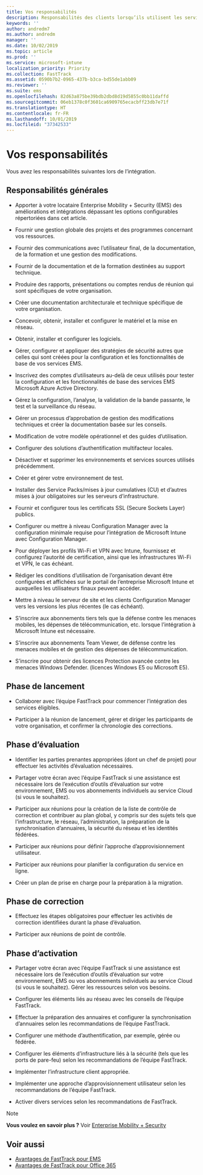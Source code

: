 ```yaml
---
title: Vos responsabilités
description: Responsabilités des clients lorsqu’ils utilisent les services Avantages du Centre FastTrack
keywords: ''
author: andredm7
ms.author: andredm
manager: ''
ms.date: 10/02/2019
ms.topic: article
ms.prod: ''
ms.service: microsoft-intune
localization_priority: Priority
ms.collection: FastTrack
ms.assetid: 0590b7b2-0965-437b-b3ca-bd55de1abb09
ms.reviewer: ''
ms.suite: ems
ms.openlocfilehash: 82d63a875be39bdb2dbd8d19d5855c0bb11daffd
ms.sourcegitcommit: 06eb1378c0f3601ca6909765ecacbff23db7e71f
ms.translationtype: HT
ms.contentlocale: fr-FR
ms.lasthandoff: 10/01/2019
ms.locfileid: "37342533"
---
```

# <a name="your-responsibilities"></a>Vos responsabilités

Vous avez les responsabilités suivantes lors de l’intégration.

## <a name="general-responsibilities"></a>Responsabilités générales

-   Apporter à votre locataire Enterprise Mobility + Security (EMS) des améliorations et intégrations dépassant les options configurables répertoriées dans cet article.

-   Fournir une gestion globale des projets et des programmes concernant vos ressources.

-   Fournir des communications avec l’utilisateur final, de la documentation, de la formation et une gestion des modifications.

-   Fournir de la documentation et de la formation destinées au support technique.

-   Produire des rapports, présentations ou comptes rendus de réunion qui sont spécifiques de votre organisation.

-   Créer une documentation architecturale et technique spécifique de votre organisation.

-   Concevoir, obtenir, installer et configurer le matériel et la mise en réseau.

-   Obtenir, installer et configurer les logiciels.

-   Gérer, configurer et appliquer des stratégies de sécurité autres que celles qui sont créées pour la configuration et les fonctionnalités de base de vos services EMS.

-   Inscrivez des comptes d’utilisateurs au-delà de ceux utilisés pour tester la configuration et les fonctionnalités de base des services EMS Microsoft Azure Active Directory.

-   Gérez la configuration, l’analyse, la validation de la bande passante, le test et la surveillance du réseau.

-   Gérer un processus d’approbation de gestion des modifications techniques et créer la documentation basée sur les conseils.

-   Modification de votre modèle opérationnel et des guides d’utilisation.

-   Configurer des solutions d’authentification multifacteur locales.

-   Désactiver et supprimer les environnements et services sources utilisés précédemment.

-   Créer et gérer votre environnement de test.

-   Installer des Service Packs/mises à jour cumulatives (CU) et d’autres mises à jour obligatoires sur les serveurs d’infrastructure.

-   Fournir et configurer tous les certificats SSL (Secure Sockets Layer) publics.

-   Configurer ou mettre à niveau Configuration Manager avec la configuration minimale requise pour l’intégration de Microsoft Intune avec Configuration Manager.

-   Pour déployer les profils Wi-Fi et VPN avec Intune, fournissez et configurez l’autorité de certification, ainsi que les infrastructures Wi-Fi et VPN, le cas échéant.

-   Rédiger les conditions d’utilisation de l’organisation devant être configurées et affichées sur le portail de l’entreprise Microsoft Intune et auxquelles les utilisateurs finaux peuvent accéder.

-   Mettre à niveau le serveur de site et les clients Configuration Manager vers les versions les plus récentes (le cas échéant).

-   S’inscrire aux abonnements tiers tels que la défense contre les menaces mobiles, les dépenses de télécommunication, etc. lorsque l’intégration à Microsoft Intune est nécessaire.

-   S’inscrire aux abonnements Team Viewer, de défense contre les menaces mobiles et de gestion des dépenses de télécommunication.

-   S’inscrire pour obtenir des licences Protection avancée contre les menaces Windows Defender. (licences Windows E5 ou Microsoft E5).

## <a name="initiate-phase"></a>Phase de lancement

-   Collaborer avec l’équipe FastTrack pour commencer l’intégration des services éligibles.

-   Participer à la réunion de lancement, gérer et diriger les participants de votre organisation, et confirmer la chronologie des corrections.

## <a name="assess-phase"></a>Phase d’évaluation

-   Identifier les parties prenantes appropriées (dont un chef de projet) pour effectuer les activités d’évaluation nécessaires.

-   Partager votre écran avec l’équipe FastTrack si une assistance est nécessaire lors de l’exécution d’outils d’évaluation sur votre environnement, EMS ou vos abonnements individuels au service Cloud (si vous le souhaitez).

-   Participer aux réunions pour la création de la liste de contrôle de correction et contribuer au plan global, y compris sur des sujets tels que l’infrastructure, le réseau, l’administration, la préparation de la synchronisation d’annuaires, la sécurité du réseau et les identités fédérées.

-   Participer aux réunions pour définir l’approche d’approvisionnement utilisateur.

-   Participer aux réunions pour planifier la configuration du service en ligne.

-   Créer un plan de prise en charge pour la préparation à la migration.

## <a name="remediate-phase"></a>Phase de correction

-   Effectuez les étapes obligatoires pour effectuer les activités de correction identifiées durant la phase d’évaluation.

-   Participer aux réunions de point de contrôle.

## <a name="enable-phase"></a>Phase d’activation

-   Partager votre écran avec l’équipe FastTrack si une assistance est nécessaire lors de l’exécution d’outils d’évaluation sur votre environnement, EMS ou vos abonnements individuels au service Cloud (si vous le souhaitez). Gérer les ressources selon vos besoins.

-   Configurer les éléments liés au réseau avec les conseils de l’équipe FastTrack.

-   Effectuer la préparation des annuaires et configurer la synchronisation d’annuaires selon les recommandations de l’équipe FastTrack.

-   Configurer une méthode d’authentification, par exemple, gérée ou fédérée. 

-   Configurer les éléments d’infrastructure liés à la sécurité (tels que les ports de pare-feu) selon les recommandations de l’équipe FastTrack.

-   Implémenter l’infrastructure client appropriée.

-   Implémenter une approche d’approvisionnement utilisateur selon les recommandations de l’équipe FastTrack.

-   Activer divers services selon les recommandations de FastTrack.

> [!NOTE]
> **Vous voulez en savoir plus ?** Voir [Enterprise Mobility + Security](https://www.microsoft.com/fr-FR/cloud-platform/enterprise-mobility)

## <a name="see-also"></a>Voir aussi

- [Avantages de FastTrack pour EMS](EMS-fasttrack-benefit-for-EMS.md)
- [Avantages de FastTrack pour Office 365](O365-fasttrack-benefit-for-office-365.md)

